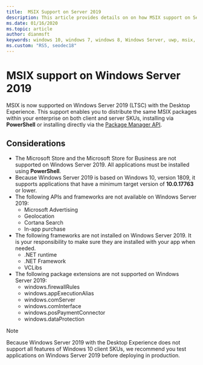 ```yaml
---
title:  MSIX Support on Server 2019
description: This article provides details on on how MSIX support on Server 2019
ms.date: 01/16/2020
ms.topic: article
author: dianmsft
keywords: windows 10, windows 7, windows 8, Windows Server, uwp, msix, msixcore, 1709, 1703, 1607, 1511, 1507
ms.custom: "RS5, seodec18"
---
```


# MSIX support on Windows Server 2019

MSIX is now supported on Windows Server 2019 (LTSC) with the Desktop Experience. This support enables you to distribute the same MSIX packages within your enterprise on both client and server SKUs, installing via **PowerShell** or installing directly via the [Package Manager API](/uwp/api/Windows.Management.Deployment.PackageManager).

## Considerations

* The Microsoft Store and the Microsoft Store for Business are not supported on Windows Server 2019. All applications must be installed using **PowerShell**.
* Because Windows Server 2019 is based on Windows 10, version 1809, it supports applications that have a minimum target version of **10.0.17763** or lower.
* The following APIs and frameworks are not available on Windows Server 2019:
  * Microsoft Advertising
  * Geolocation
  * Cortana Search
  * In-app purchase
* The following frameworks are not installed on Windows Server 2019. It is your responsibility to make sure they are installed with your app when needed.
  * .NET runtime
  * .NET Framework
  * VCLibs
* The following package extensions are not supported on Windows Server 2019:
  * windows.firewallRules
  * windows.appExecutionAlias
  * windows.comServer
  * windows.comInterface
  * windows.posPaymentConnector
  * windows.dataProtection

> [!NOTE]
> Because Windows Server 2019 with the Desktop Experience does not support all features of Windows 10 client SKUs, we recommend you test applications on Windows Server 2019 before deploying in production.
